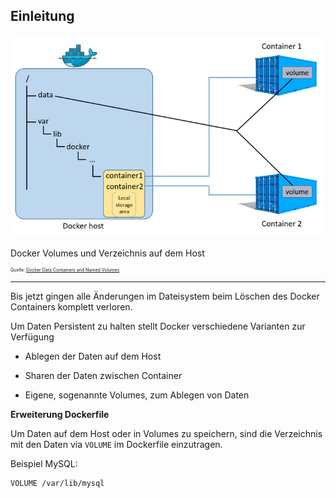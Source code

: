 ﻿Einleitung
----------

![](../../../images/Docker/Volume.png)

Docker Volumes und Verzeichnis auf dem Host

<p style="font-size: 0.5em">Quelle: <a href="https://boxboat.com/2016/06/18/docker-data-containers-and-named-volumes//">Docker Data Containers and Named Volumes</a></p>

- - -

Bis jetzt gingen alle Änderungen im Dateisystem beim Löschen des Docker Containers komplett verloren.

Um Daten Persistent zu halten stellt Docker verschiedene Varianten zur Verfügung

* Ablegen der Daten auf dem Host

* Sharen der Daten zwischen Container

* Eigene, sogenannte Volumes, zum Ablegen von Daten


**Erweiterung Dockerfile**

Um Daten auf dem Host oder in Volumes zu speichern, sind die Verzeichnis mit den Daten via `VOLUME` im Dockerfile einzutragen.

Beispiel MySQL:

	VOLUME /var/lib/mysql
